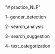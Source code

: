 "# practice_NLP" 
 
 1- gender_detection

 2- search_analysis

 3- search_suggestion

 4- text_categorization